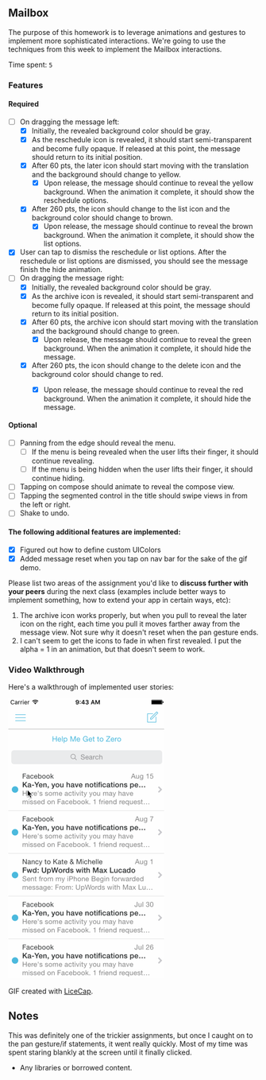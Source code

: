 ## Mailbox

The purpose of this homework is to leverage animations and gestures to implement more sophisticated interactions. We're going to use the techniques from this week to implement the Mailbox interactions.

Time spent: `5`

### Features

#### Required

- [ ] On dragging the message left:
  - [x] Initially, the revealed background color should be gray.
  - [x] As the reschedule icon is revealed, it should start semi-transparent and become fully opaque. If released at this point, the message should return to its initial position.
  - [x] After 60 pts, the later icon should start moving with the translation and the background should change to yellow.
    - [x] Upon release, the message should continue to reveal the yellow background. When the animation it complete, it should show the reschedule options.
  - [x] After 260 pts, the icon should change to the list icon and the background color should change to brown.
    - [x] Upon release, the message should continue to reveal the brown background. When the animation it complete, it should show the list options.

- [x] User can tap to dismiss the reschedule or list options. After the reschedule or list options are dismissed, you should see the message finish the hide animation.
- [ ] On dragging the message right:
  - [x] Initially, the revealed background color should be gray.
  - [x] As the archive icon is revealed, it should start semi-transparent and become fully opaque. If released at this point, the message should return to its initial position.
  - [x] After 60 pts, the archive icon should start moving with the translation and the background should change to green.
    - [x] Upon release, the message should continue to reveal the green background. When the animation it complete, it should hide the message.
  - [x] After 260 pts, the icon should change to the delete icon and the background color should change to red.
    - [x] Upon release, the message should continue to reveal the red background. When the animation it complete, it should hide the message.


#### Optional

- [ ] Panning from the edge should reveal the menu.
  - [ ] If the menu is being revealed when the user lifts their finger, it should continue revealing.
  - [ ] If the menu is being hidden when the user lifts their finger, it should continue hiding.
- [ ] Tapping on compose should animate to reveal the compose view.
- [ ] Tapping the segmented control in the title should swipe views in from the left or right.
- [ ] Shake to undo.

#### The following **additional** features are implemented:

- [x] Figured out how to define custom UIColors
- [x] Added message reset when you tap on nav bar for the sake of the gif demo.

Please list two areas of the assignment you'd like to **discuss further with your peers** during the next class (examples include better ways to implement something, how to extend your app in certain ways, etc):

1. The archive icon works properly, but when you pull to reveal the later icon on the right, each time you pull it moves farther away from the message view. Not sure why it doesn't reset when the pan gesture ends.
2. I can't seem to get the icons to fade in when first revealed. I put the alpha = 1 in an animation, but that doesn't seem to work.

### Video Walkthrough 

Here's a walkthrough of implemented user stories:

![dropbox gif](mailbox_demo.gif)

GIF created with [LiceCap](http://www.cockos.com/licecap/).

## Notes

This was definitely one of the trickier assignments, but once I caught on to the pan gesture/if statements, it went really quickly. Most of my time was spent staring blankly at the screen until it finally clicked.  

* Any libraries or borrowed content.
